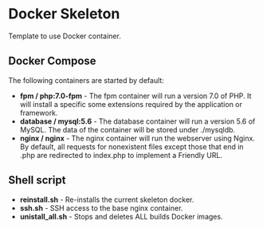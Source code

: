 Docker Skeleton
========

Template to use Docker container.

## Docker Compose

The following containers are started by default:

- **fpm / php:7.0-fpm** - The fpm container will run a version 7.0 of PHP. It will install a specific some extensions required by the application or framework.
- **database / mysql:5.6** - The database container will run a version 5.6 of MySQL. The data of the container will be stored under ./mysqldb.
- **nginx / nginx** - The nginx container will run the webserver using Nginx. By default, all requests for nonexistent files except those that end in .php are redirected to index.php to implement a Friendly URL.

## Shell script

- **reinstall.sh** - Re-installs the current skeleton docker.
- **ssh.sh** - SSH access to the base nginx container.
- **unistall_all.sh** - Stops and deletes ALL builds Docker images.
